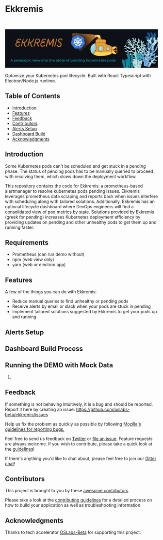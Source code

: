 <h1 align="left"> Ekkremis </h1> <br>
<p align="left">
  <a href="[https://gitpoint.co/](https://github.com/oslabs-beta/Ekkremis)"> 
    <img alt="Ekkremis Banner" title="Ekkremis Banner" src="./src/img/Ekkremis_Banner.jpg" width="650">
  </a>
</p>

<p align="left">
  Optomize your Kubernetes pod lifecycle. Built with React Typescript with Electron/Node.js runtime.
</p>

<!-- START doctoc generated TOC please keep comment here to allow auto update -->
<!-- DON'T EDIT THIS SECTION, INSTEAD RE-RUN doctoc TO UPDATE -->
## Table of Contents

- [Introduction](#introduction)
- [Features](#features)
- [Feedback](#feedback)
- [Contributors](#contributors)
- [Alerts Setup](#alerts-setup)
- [Dashboard Build](#dashboard-build)
- [Acknowledgments](#acknowledgments)

<!-- END doctoc generated TOC please keep comment here to allow auto update -->
## Introduction

<!-- [![All Contributors](https://img.shields.io/badge/all_contributors-5-orange.svg?style=flat-square)](./CONTRIBUTORS.md)
[![PRs Welcome](https://img.shields.io/badge/PRs-welcome-brightgreen.svg?style=flat-square)](http://makeapullrequest.com) -->
Some Kubernetes pods can't be scheduled and get stuck in a pending phase. The status of pending pods has to be manually queried to proceed with resolving them, which slows down the deployment workflow. 

This repository contains the code for Ekkremis: a prometheus-based alertmanager to resolve kubernetes pods pending issues. Ekkremis leverages prometheus data scraping and reports back when issues interfere with scheduling along with tailored solutions. Additionally, Ekkremis has an optional lifecycle dashboard where DevOps engineers will find a consolidated view of pod metrics by state. Solutions provided by Ekkremis (greek for pending) increases Kubernetes deployment efficiency by providing updates on pending and other unhealthy pods to get them up and running faster. 

## Requirements
- Prometheus (can run demo without)
- npm (web view only)
- yarn (web or electron app)

## Features

A few of the things you can do with Ekkremis:

* Reduce manual queries to find unhealthy or pending pods 
* Receive alerts by email or slack when your pods are stuck in pending
* Implement tailored solutions suggested by Ekkremis to get your pods up and running

<!-- <p align="left">
  <img src = "./src/img/Ekkremis-logo-dark.png" width=700>
</p>

**Optional Ekkremis Lifecycle Dashboard.**

<p align="left">
  <img src = "./src/img/charts.png" width=350>
</p>

<p align="left">
  <img src = "./src/img/charts.png" width=700>
</p> -->


## Alerts Setup
<!-- 
1. `npm install` will download dependencies..
2. `pendingPods-PrometheusRulesFile.yml` contains .... -->

## Dashboard Build Process

<!-- - Follow the [React Native Guide](https://facebook.github.io/react-native/docs/getting-started.html) for getting started building a project with native code. **A Mac is required if you wish to develop for iOS.**
- Clone or download the repo
- `yarn` to install dependencies
- `yarn run link` to link react-native dependencies
- `yarn start:ios` to start the packager and run the app in the iOS simulator (`yarn start:ios:logger` will boot the application with [redux-logger](<https://github.com/evgenyrodionov/redux-logger>))
- `yarn start:android` to start the packager and run the app in the the Android device/emulator (`yarn start:android:logger` will boot the application with [redux-logger](https://github.com/evgenyrodionov/redux-logger)) -->

## Running the DEMO with Mock Data

1. 

## Feedback

If something is not behaving intuitively, it is a bug and should be reported.
Report it here by creating an issue: https://github.com/oslabs-beta/ekkremis/issues

Help us fix the problem as quickly as possible by following [Mozilla's guidelines for reporting bugs.](https://developer.mozilla.org/en-US/docs/Mozilla/QA/Bug_writing_guidelines#General_Outline_of_a_Bug_Report)

Feel free to send us feedback on [Twitter](https://twitter.com/gitpointapp) or [file an issue](https://github.com/gitpoint/git-point/issues/new). Feature requests are always welcome. If you wish to contribute, please take a quick look at the [guidelines](./CONTRIBUTING.md)!

If there's anything you'd like to chat about, please feel free to join our [Gitter chat](https://gitter.im/git-point)!

## Contributors

This project is brought to you by these [awesome contributors](./CONTRIBUTORS.md).

Please take a look at the [contributing guidelines](./CONTRIBUTING.md) for a detailed process on how to build your application as well as troubleshooting information.

## Acknowledgments

Thanks to tech accelerator [OSLabs-Beta](https://github.com/oslabs-beta) for supporting this project.

